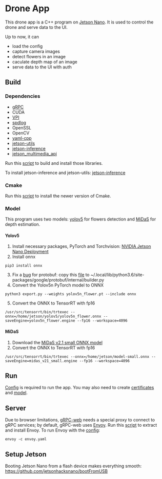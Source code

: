 # Drone App
This drone app is a C++ program on [Jetson Nano](https://developer.nvidia.com/embedded/jetson-nano-developer-kit). It is used to control the drone and serve data to the UI.

Up to now, it can 
- load the config
- capture camera images
- detect flowers in an image
- caculate depth map of an image
- serve data to the UI with auth

## Build
### Dependencies

- [gRPC](https://github.com/grpc/grpc)
- CUDA
- [VPI](https://docs.nvidia.com/vpi/1.2/index.html)
- [spdlog](https://github.com/gabime/spdlog)
- OpenSSL
- OpenCV
- [yaml-cpp](https://github.com/jbeder/yaml-cpp)
- [jetson-utils](https://github.com/dusty-nv/jetson-utils)
- [jetson-inference](https://github.com/dusty-nv/jetson-inference)
- [jetson_multimedia_api](https://docs.nvidia.com/jetson/l4t-multimedia/index.html)

Run this [script](tools/libraries.sh) to build and install those libraries.

To install jetson-inference and jetson-utils: [jetson-inference](
https://github.com/dusty-nv/jetson-inference/blob/master/docs/building-repo-2.md)

### Cmake
Run this [script](tools/cmake.sh) to install the newer version of Cmake.

### Model
This program uses two models: [yolov5](https://github.com/ultralytics/yolov5) for flowers detection and [MiDaS](https://github.com/isl-org/MiDaS) for depth estimation.
#### Yolov5
1. Install necessary packages, PyTorch and Torchvision: [NVIDIA Jetson Nano Deployment](https://github.com/ultralytics/yolov5/issues/9627)
2. Install onnx
```shell
pip3 install onnx
```
3. Fix a [bug]((https://stackoverflow.com/a/74089097)) for protobuf: copy this [file](https://raw.githubusercontent.com/protocolbuffers/protobuf/main/python/google/protobuf/internal/builder.py) to ~/.local/lib/python3.6/site-packages/google/protobuf/internal/builder.py
4. Convert the Yolov5n PyTorch model to ONNX
```shell
python3 export.py --weights yolov5n_flower.pt --include onnx
```
5. Convert the ONNX to TensorRT with fp16 
```shell
/usr/src/tensorrt/bin/trtexec --onnx=/home/jetson/yolov5/yolov5n_flower.onnx --saveEngine=yolov5n_flower.engine --fp16 --workspace=4096
```
#### MiDaS
1. Download the [MiDaS v2.1 small ONNX model](https://github.com/isl-org/MiDaS/releases/download/v2_1/model-small.onnx)
2. Convert the ONNX to TensorRT with fp16 
```shell
/usr/src/tensorrt/bin/trtexec --onnx=/home/jetson/model-small.onnx --saveEngine=midas_v21_small.engine --fp16 --workspace=4096
```
## Run
[Config](tools/config.yaml) is required to run the app. You may also need to create [certificates](/tools/cert/) and [model](/model/).

## Server

Due to browser limitations, [gRPC-web](https://github.com/grpc/grpc-web) needs a special proxy to connect to gRPC services; by default, gRPC-web uses [Envoy](https://www.envoyproxy.io/). Run this [script](tools/envoy.sh) to extract and install Envoy. To run Envoy with the [config](tools/envoy.yaml):

```shell
envoy -c envoy.yaml
```

## Setup Jetson
Booting Jetson Nano from a flash device makes everything smooth: https://github.com/jetsonhacksnano/bootFromUSB